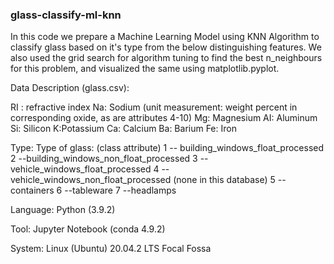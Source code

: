### glass-classify-ml-knn

In this code we prepare a Machine Learning Model using KNN Algorithm to classify glass based on it's type from the below distinguishing features. We also used the grid search for algorithm tuning to find the best n_neighbours for this problem, and visualized the same using matplotlib.pyplot.

Data Description (glass.csv):

RI : refractive index
Na: Sodium (unit measurement: weight percent in corresponding oxide, as are attributes 4-10)
Mg: Magnesium
AI: Aluminum
Si: Silicon
K:Potassium
Ca: Calcium
Ba: Barium
Fe: Iron

Type: Type of glass: (class attribute)
1 -- building_windows_float_processed
2 --building_windows_non_float_processed
3 --vehicle_windows_float_processed
4 --vehicle_windows_non_float_processed (none in this database)
5 --containers
6 --tableware
7 --headlamps

Language: Python (3.9.2)

Tool: Jupyter Notebook (conda 4.9.2)

System: Linux (Ubuntu) 20.04.2 LTS Focal Fossa

